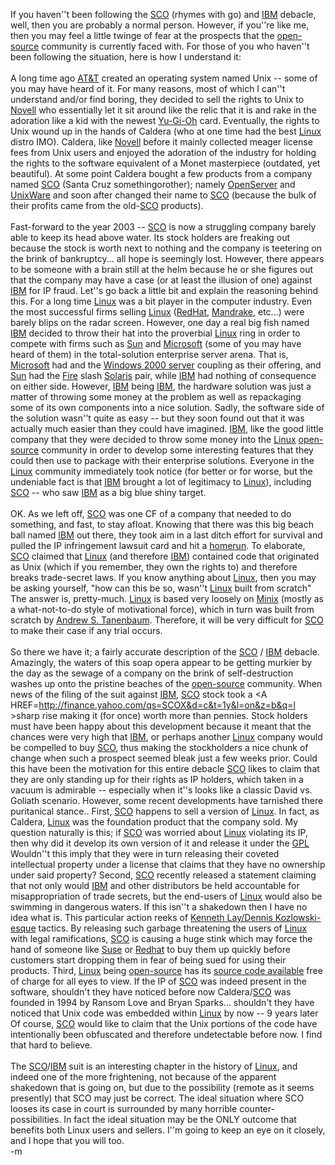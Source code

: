 If you haven''t been following the <A HREF="http://www.sco.com" >SCO</A> (rhymes with go) and <A HREF=http://www.ibm.com >IBM</A> debacle, well, then you are probably a normal person.  However, if you''re like me, then you may feel a little twinge of fear at the prospects that the <A HREF=http://www.opensource.org >open-source</A> community is currently faced with.  For those of you who haven''t been following the situation, here is how I understand it:<BR><BR>A long time ago <A HREF=http://www.att.com >AT&T</A> created an operating system named Unix -- some of you may have heard of it. For many reasons, most of which I can''t understand and/or find boring, they decided to sell the rights to Unix to <A HREF=http://www.novell.com >Novell</a> who essentially let it sit around like the relic that it is and rake in the adoration like a kid with the newest <A HREF=http://www.yugiohkingofgames.com >Yu-Gi-Oh</A> card.  Eventually, the rights to Unix wound up in the hands of Caldera (who at one time had the best <A HREF=http://www.linux.org >Linux</A> distro IMO).  Caldera, like <A HREF=http://www.novell.com >Novell</a> before it mainly collected meager license fees from Unix users and enjoyed the adoration of the industry for holding the rights to the software equivalent of a Monet masterpiece (outdated, yet beautiful).  At some point Caldera bought a few products from a company named <A HREF=http://www.sco.com >SCO</A> (Santa Cruz somethingorother); namely <A HREF=http://www.caldera.com/products/openserver507 >OpenServer</A> and <A HREF=http://www.caldera.com/products/unixware >UnixWare</A> and soon after changed their name to <A HREF=http://www.sco.com >SCO</A> (because the bulk of their profits came from the old-<A HREF=http://www.sco.com >SCO</A> products).  <BR><BR>Fast-forward to the year 2003 -- <A HREF=http://www.sco.com >SCO</A> is now a struggling company barely able to keep its head above water.  Its stock holders are freaking out because the stock is worth next to nothing and the company is teetering on the brink of bankruptcy... all hope is seemingly lost.  However, there appears to be someone with a brain still at the helm because he or she figures out that the company may have a case (or at least the illusion of one) against <A HREF=http://www.ibm.com >IBM</A> for IP fraud.  Let''s go back a little bit and explain the reasoning behind this.  For a long time <A HREF=http://www.linux.org >Linux</A> was a bit player in the computer industry.  Even the most successful firms selling <A HREF=http://www.linux.org >Linux</A> (<A HREF=http://www.redhat.com >RedHat</A>, <A HREF=http://www.mandrake.com >Mandrake</A>, etc...) were barely blips on the radar screen.  However, one day a real big fish named <A HREF=http://www.ibm.com >IBM</A> decided to throw their hat into the proverbial <A HREF=http://www.linux.org >Linux</A> ring in order to compete with firms such as <A HREF=http://www.sun.com >Sun</A> and <A HREF=http://www.microsoft.com >Microsoft</A> (some of you may have heard of them) in the total-solution enterprise server arena.  That is, <A HREF=http://www.microsoft.com >Microsoft</A> had <place-any-hardware-vendor-name-here> and the <A HREF=http://www.microsoft.com/windowsserver2003/default.mspx >Windows 2000 server</A> coupling as their offering, and <A HREF=http://www.sun.com >Sun</A> had the <A HREF=http://www.sun.com/servers/highend/sunfire12k/index.xml >Fire</A> slash <A HREF=http://wwws.sun.com/software/solaris/index.html >Solaris</A> pair, while <A HREF=http://www.ibm.com >IBM</A> had nothing of consequence on either side. However, <A HREF=http://www.ibm.com >IBM</A> being <A HREF=http://www.ibm.com >IBM</A>, the hardware solution was just a matter of throwing some money at the problem as well as repackaging some of its own components into a nice solution. Sadly, the software side of the solution wasn''t quite as easy -- but they soon found out that it was actually much easier than they could have imagined.  <A HREF=http://www.ibm.com >IBM</A>, like the good little company that they were decided to throw some money into the <A HREF=http://www.linux.org >Linux</A>  <A HREF=http://www.opensource.org >open-source</A> community in order to develop some interesting features that they could then use to package with their enterprise solutions.  Everyone in the <A HREF=http://www.linux.org >Linux</A> community immediately took notice (for better or for worse, but the undeniable fact is that <A HREF=http://www.ibm.com >IBM</A> brought a lot of legitimacy to <A HREF=http://www.linux.org >Linux</A>), including <A HREF=http://www.sco.com >SCO</A> -- who saw <A HREF=http://www.ibm.com >IBM</A> as a big blue shiny target.<BR><BR>OK.  As we left off, <A HREF=http://www.sco.com >SCO</A> was one CF of a company that needed to do something, and fast, to stay afloat. Knowing that there was this big beach ball named <A HREF=http://www.ibm.com >IBM</A> out there, they took aim in a last ditch effort for survival and pulled the IP infringement lawsuit card and hit a <A HREF=http://sports.espn.go.com/mlb/index >homerun</A>.  To elaborate, <A HREF=http://www.sco.com >SCO</A> claimed that <A HREF=http://www.linux.org >Linux</A> (and therefore <A HREF=http://www.ibm.com >IBM</A>) contained code that originated as Unix (which if you remember, they own the rights to) and therefore breaks trade-secret laws.  If you know anything about <A HREF=http://www.linux.org >Linux</A>, then you may be asking yourself, "how can this be so, wasn''t <A HREF=http://www.linux.org >Linux</A> built from scratch"  The answer is, pretty-much. <A HREF=http://www.linux.org >Linux</A> is based very loosely on <A HREF=http://www.minix.org >Minix</A> (mostly as a what-not-to-do style of motivational force), which in turn was built from scratch by <A HREF=http://www.cs.vu.nl/~ast/ >Andrew S. Tanenbaum</A>.  Therefore, it will be very difficult for <A HREF=http://www.sco.com >SCO</A> to make their case if any trial occurs.<BR><BR>So there we have it; a fairly accurate description of the <A HREF=http://www.sco.com >SCO</A> / <A HREF=http://www.ibm.com >IBM</A> debacle.  Amazingly, the waters of this soap opera appear to be getting murkier by the day as the sewage of a company on the brink of self-destruction washes up onto the pristine beaches of the <A HREF=http://www.opensource.org >open-source</A> community. When news of the filing of the suit against <A HREF=http://www.ibm.com >IBM</A>, <A HREF=http://www.sco.com >SCO</A> stock took a <A HREF=http://finance.yahoo.com/qs=SCOX&d=c&t=1y&l=on&z=b&q=l >sharp rise</A> making it (for once) worth more than pennies.  Stock holders must have been happy about this development because it meant that the chances were very high that <A HREF=http://www.ibm.com >IBM</A>, or perhaps another <A HREF=http://www.linux.org >Linux</A> company would be compelled to buy <A HREF=http://www.sco.com >SCO</A>, thus making the stockholders a nice chunk of change when such a prospect seemed bleak just a few weeks prior. Could this have been the motivation for this entire debacle  <A HREF=http://www.sco.com >SCO</A> likes to claim that they are only standing up for their rights as IP holders, which taken in a vacuum is admirable -- especially when it''s looks like a classic David vs. Goliath scenario.  However, some recent developments have tarnished there puritanical stance..  First, <A HREF=http://www.sco.com >SCO</A> happens to sell a version of <A HREF=http://www.linux.org >Linux</A>.  In fact, as Caldera, <A HREF=http://www.linux.org >Linux</A> was the foundation product that the company sold.  My question naturally is this; if <A HREF=http://www.sco.com >SCO</A> was worried about <A HREF=http://www.linux.org >Linux</A> violating its IP, then why did it develop its own version of it and release it under the <A HREF="http://www.opensource.org/licenses/gpl-license.php" >GPL</A>  Wouldn''t this imply that they were in turn releasing their coveted intellectual property under a license that claims that they have no ownership under said property?  Second, <A HREF=http://www.sco.com >SCO</A> recently released a statement claiming that not only would <A HREF=http://www.ibm.com >IBM</A> and other distributors be held accountable for misappropriation of trade secrets, but the end-users of <A HREF=http://www.linux.org >Linux</A> would also be swimming in dangerous waters.  If this isn''t a shakedown then I have no idea what is.  This particular action reeks of <A HREF="http://www.amazon.com/exec/obidos/tg/detail/-/1400047714/ref= pd_bxgy_text_1/102-2949295-7857742v=glance&s=books&st=*" >Kenneth Lay/Dennis Kozlowski-esque</A> tactics. By releasing such garbage threatening the users of <A HREF=http://www.linux.org >Linux</A> with legal ramifications, <A HREF=http://www.sco.com >SCO</A> is causing a huge stink which may force the hand of someone like <A HREF="http://www.suse.com" >Suse</A> or <A HREF="http://www.redhat.com">Redhat</A> to buy them up quickly before customers start dropping them in fear of being sued for using their products.  Third, <A HREF=http://www.linux.org>Linux</A> being <A HREF=http://www.opensource.org>open-source</A> has its <A HREF="http://www.kernel.org">source code available</A> free of charge for all eyes to view.  If the IP of <A HREF=http://www.sco.com>SCO</A> was indeed present in the software, shouldn't they have noticed before now  Caldera/<A HREF=http://www.sco.com >SCO</A> was founded in 1994 by Ransom Love and Bryan Sparks... shouldn't they have noticed that Unix code was embedded within <A HREF=http://www.linux.org>Linux</A> by now -- 9 years later  Of course, <A HREF=http://www.sco.com> SCO</A> would like to claim that the Unix portions of the code have intentionally been obfuscated and therefore undetectable before now.  I find that hard to believe.  <BR><BR>The <A HREF=http://www.sco.com>SCO</A>/<A HREF=http://www.ibm.com>IBM</A> suit is an interesting chapter in the history of <A HREF=http://www.linux.org>Linux</A>, and indeed one of the more frightening, not because of the apparent shakedown that is going on, but due to the possibility (remote as it seems presently) that SCO may just be correct.  The ideal situation where SCO looses its case in court is surrounded by many horrible counter-possibilities.  In fact the ideal situation may be the ONLY outcome that benefits both Linux users and sellers.  I''m going to keep an eye on it closely, and I hope that you will too.<br/> -m